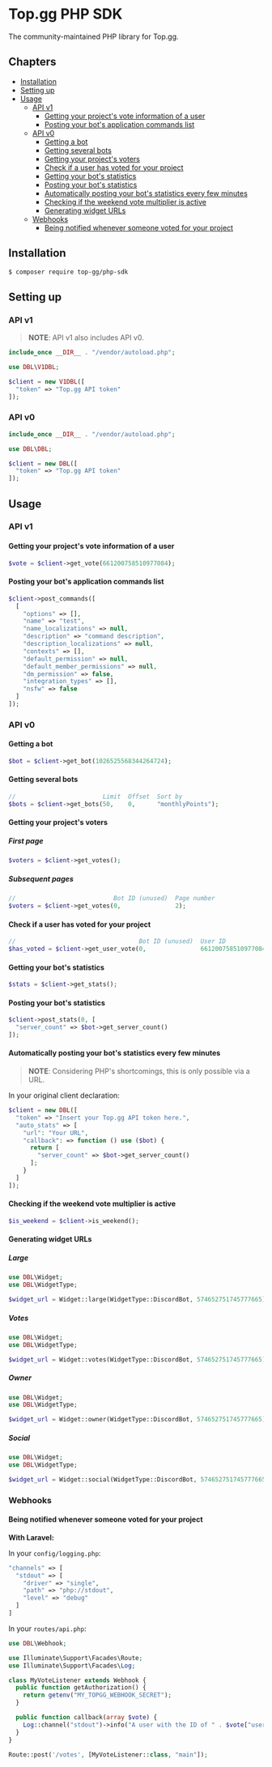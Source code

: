 # Top.gg PHP SDK

The community-maintained PHP library for Top.gg.

## Chapters

- [Installation](#installation)
- [Setting up](#setting-up)
- [Usage](#usage)
  - [API v1](#api-v1-1)
    - [Getting your project's vote information of a user](#getting-your-projects-vote-information-of-a-user)
    - [Posting your bot's application commands list](#posting-your-bots-application-commands-list)
  - [API v0](#api-v0-1)
    - [Getting a bot](#getting-a-bot)
    - [Getting several bots](#getting-several-bots)
    - [Getting your project's voters](#getting-your-projects-voters)
    - [Check if a user has voted for your project](#check-if-a-user-has-voted-for-your-project)
    - [Getting your bot's statistics](#getting-your-bots-statistics)
    - [Posting your bot's statistics](#posting-your-bots-statistics)
    - [Automatically posting your bot's statistics every few minutes](#automatically-posting-your-bots-statistics-every-few-minutes)
    - [Checking if the weekend vote multiplier is active](#checking-if-the-weekend-vote-multiplier-is-active)
    - [Generating widget URLs](#generating-widget-urls)
  - [Webhooks](#webhooks)
    - [Being notified whenever someone voted for your project](#being-notified-whenever-someone-voted-for-your-project)

## Installation

```sh
$ composer require top-gg/php-sdk
```

## Setting up

### API v1

> **NOTE**: API v1 also includes API v0.

```php
include_once __DIR__ . "/vendor/autoload.php";

use DBL\V1DBL;

$client = new V1DBL([
  "token" => "Top.gg API token"
]);
```

### API v0

```php
include_once __DIR__ . "/vendor/autoload.php";

use DBL\DBL;

$client = new DBL([
  "token" => "Top.gg API token"
]);
```

## Usage

### API v1

#### Getting your project's vote information of a user

```php
$vote = $client->get_vote(661200758510977084);
```

#### Posting your bot's application commands list

```php
$client->post_commands([
  [
    "options" => [],
    "name" => "test",
    "name_localizations" => null,
    "description" => "command description",
    "description_localizations" => null,
    "contexts" => [],
    "default_permission" => null,
    "default_member_permissions" => null,
    "dm_permission" => false,
    "integration_types" => [],
    "nsfw" => false
  ]
]);
```

### API v0

#### Getting a bot

```php
$bot = $client->get_bot(1026525568344264724);
```

#### Getting several bots

```php
//                        Limit  Offset  Sort by
$bots = $client->get_bots(50,    0,      "monthlyPoints");
```

#### Getting your project's voters

##### First page

```php
$voters = $client->get_votes();
```

##### Subsequent pages

```php
//                           Bot ID (unused)  Page number
$voters = $client->get_votes(0,               2);
```

#### Check if a user has voted for your project

```php
//                                  Bot ID (unused)  User ID
$has_voted = $client->get_user_vote(0,               661200758510977084);
```

#### Getting your bot's statistics

```php
$stats = $client->get_stats();
```

#### Posting your bot's statistics

```php
$client->post_stats(0, [
  "server_count" => $bot->get_server_count()
]);
```

#### Automatically posting your bot's statistics every few minutes

> **NOTE**: Considering PHP's shortcomings, this is only possible via a URL.

In your original client declaration:

```php
$client = new DBL([
  "token" => "Insert your Top.gg API token here.",
  "auto_stats" => [
    "url": "Your URL",
    "callback": => function () use ($bot) {
      return [
        "server_count" => $bot->get_server_count()
      ];
    }
  ]
]);
```

#### Checking if the weekend vote multiplier is active

```php
$is_weekend = $client->is_weekend();
```

#### Generating widget URLs

##### Large

```php
use DBL\Widget;
use DBL\WidgetType;

$widget_url = Widget::large(WidgetType::DiscordBot, 574652751745777665);
```

##### Votes

```php
use DBL\Widget;
use DBL\WidgetType;

$widget_url = Widget::votes(WidgetType::DiscordBot, 574652751745777665);
```

##### Owner

```php
use DBL\Widget;
use DBL\WidgetType;

$widget_url = Widget::owner(WidgetType::DiscordBot, 574652751745777665);
```

##### Social

```php
use DBL\Widget;
use DBL\WidgetType;

$widget_url = Widget::social(WidgetType::DiscordBot, 574652751745777665);
```

### Webhooks

#### Being notified whenever someone voted for your project

**With Laravel:**

In your `config/logging.php`:

```php
"channels" => [
  "stdout" => [
    "driver" => "single",
    "path" => "php://stdout",
    "level" => "debug"
  ]
]
```

In your `routes/api.php`:

```php
use DBL\Webhook;

use Illuminate\Support\Facades\Route;
use Illuminate\Support\Facades\Log;

class MyVoteListener extends Webhook {
  public function getAuthorization() {
    return getenv("MY_TOPGG_WEBHOOK_SECRET");
  }

  public function callback(array $vote) {
    Log::channel("stdout")->info("A user with the ID of " . $vote["user"] . " has voted us on Top.gg!");
  }
}

Route::post('/votes', [MyVoteListener::class, "main"]);
```
